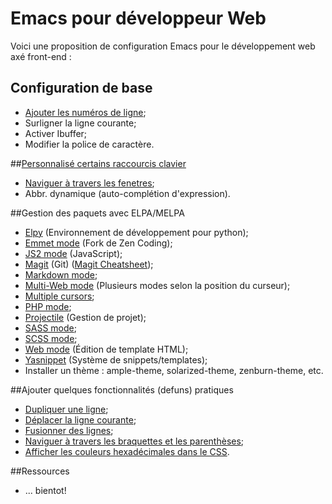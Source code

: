Emacs pour développeur Web
==========================

Voici une proposition de configuration Emacs pour le développement web axé front-end :

## Configuration de base

* [Ajouter les numéros de ligne](http://www.emacswiki.org/emacs/LineNumbers);
* Surligner la ligne courante;
* Activer Ibuffer;
* Modifier la police de caractère.

##[Personnalisé certains raccourcis clavier](http://www.gnu.org/software/emacs/manual/html_node/elisp/Key-Binding-Commands.html)

* [Naviguer à travers les fenetres](http://www.emacswiki.org/emacs/WindMove);
* Abbr. dynamique (auto-complétion d'expression).

##Gestion des paquets avec ELPA/MELPA

* [Elpy](https://github.com/jorgenschaefer/elpy) (Environnement de développement pour python);
* [Emmet mode](https://github.com/smihica/emmet-mode) (Fork de Zen Coding);
* [JS2 mode](https://github.com/mooz/js2-mode) (JavaScript);
* [Magit](https://github.com/magit/magit) (Git) ([Magit Cheatsheet](daemianmack.com/magit-cheatsheet.html));
* [Markdown mode](https://github.com/defunkt/markdown-mode/blob/master/markdown-mode.el);
* [Multi-Web mode](https://github.com/fgallina/multi-web-mode) (Plusieurs modes selon la position du curseur);
* [Multiple cursors](https://github.com/magnars/multiple-cursors.el);
* [PHP mode](https://github.com/ejmr/php-mode);
* [Projectile](https://github.com/bbatsov/projectile) (Gestion de projet);
* [SASS mode](https://github.com/nex3/sass-mode);
* [SCSS mode](https://github.com/antonj/scss-mode);
* [Web mode](https://github.com/fxbois/web-mode) (Édition de template HTML);
* [Yasnippet](https://github.com/capitaomorte/yasnippet) (Système de snippets/templates);
* Installer un thème : ample-theme, solarized-theme, zenburn-theme, etc.

##Ajouter quelques fonctionnalités (defuns) pratiques

* [Dupliquer une ligne](http://emacs-fu.blogspot.ca/2010/01/duplicating-lines-and-commenting-them.html);
* [Déplacer la ligne courante](http://emacsredux.com/blog/2013/04/02/move-current-line-up-or-down/);
* [Fusionner des lignes](http://emacsredux.com/blog/2013/05/30/joining-lines/);
* [Naviguer à travers les braquettes et les parenthèses](http://ergoemacs.org/emacs/emacs_navigating_keys_for_brackets.html);
* [Afficher les couleurs hexadécimales dans le CSS](http://ergoemacs.org/emacs/emacs_CSS_colors.html).

##Ressources
* ... bientot!
